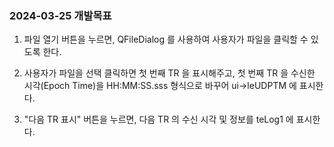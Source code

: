 
### 2024-03-25 개발목표

1. 파일 열기 버튼을 누르면, QFileDialog 를 사용하여 사용자가 파일을 클릭할 수 있도록 한다.

2. 사용자가 파일을 선택 클릭하면 첫 번째 TR 을 표시해주고, 첫 번째 TR 을 수신한 시각(Epoch Time)을 HH:MM:SS.sss 형식으로 바꾸어 ui->leUDPTM 에 표시한다.

3. "다음 TR 표시" 버튼을 누르면, 다음 TR 의 수신 시각 및 정보를 teLog1 에 표시한다.
